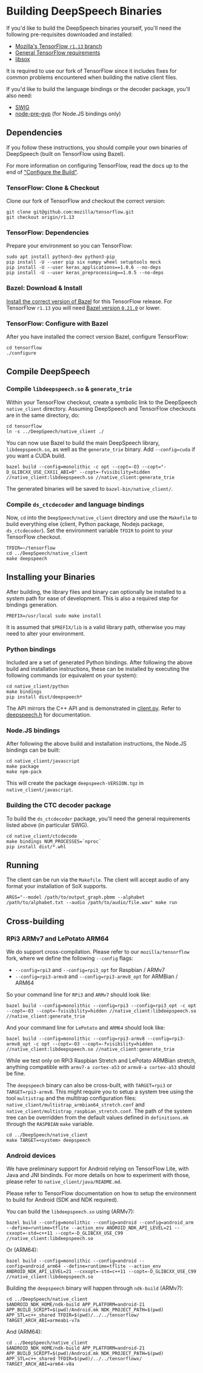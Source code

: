 # Building DeepSpeech Binaries

If you'd like to build the DeepSpeech binaries yourself, you'll need the following pre-requisites downloaded and installed:

* [Mozilla's TensorFlow `r1.13` branch](https://github.com/mozilla/tensorflow/tree/r1.13)
* [General TensorFlow requirements](https://www.tensorflow.org/install/install_sources)
* [libsox](https://sourceforge.net/projects/sox/)

It is required to use our fork of TensorFlow since it includes fixes for common problems encountered when building the native client files.

If you'd like to build the language bindings or the decoder package, you'll also need:

* [SWIG](http://www.swig.org/)
* [node-pre-gyp](https://github.com/mapbox/node-pre-gyp) (for Node.JS bindings only)


## Dependencies

If you follow these instructions, you should compile your own binaries of DeepSpeech (built on TensorFlow using Bazel).

For more information on configuring TensorFlow, read the docs up to the end of ["Configure the Build"](https://www.tensorflow.org/install/source#configure_the_build).

### TensorFlow: Clone & Checkout

Clone our fork of TensorFlow and checkout the correct version:

```
git clone git@github.com:mozilla/tensorflow.git
git checkout origin/r1.13
```

### TensorFlow: Dependencies

Prepare your environment so you can TensorFlow:

```
sudo apt install python3-dev python3-pip
pip install -U --user pip six numpy wheel setuptools mock
pip install -U --user keras_applications==1.0.6 --no-deps
pip install -U --user keras_preprocessing==1.0.5 --no-deps
```

### Bazel: Download & Install 

[Install the correct version of Bazel](https://docs.bazel.build/versions/master/install.html) for this TensorFlow release. For TensorFlow `r1.13` you will need [Bazel version `0.21.0`](https://github.com/bazelbuild/bazel/releases/tag/0.21.0) or lower.

### TensorFlow: Configure with Bazel

After you have installed the correct version Bazel, configure TensorFlow:

```
cd tensorflow
./configure
```

## Compile DeepSpeech

### Compile `libdeepspeech.so` & `generate_trie`

Within your TensorFlow checkout, create a symbolic link to the DeepSpeech `native_client` directory. Assuming DeepSpeech and TensorFlow checkouts are in the same directory, do:

```
cd tensorflow
ln -s ../DeepSpeech/native_client ./
```

You can now use Bazel to build the main DeepSpeech library, `libdeepspeech.so`, as well as the `generate_trie` binary. Add `--config=cuda` if you want a CUDA build.

```
bazel build --config=monolithic -c opt --copt=-O3 --copt="-D_GLIBCXX_USE_CXX11_ABI=0" --copt=-fvisibility=hidden //native_client:libdeepspeech.so //native_client:generate_trie
```

The generated binaries will be saved to `bazel-bin/native_client/`.

### Compile `ds_ctcdecoder` and language bindings

Now, `cd` into the `DeepSpeech/native_client` directory and use the `Makefile` to build everything else (client, Python package, Nodejs package, `ds_ctcdecoder`). Set the environment variable `TFDIR` to point to your TensorFlow checkout.

```
TFDIR=~/tensorflow
cd ../DeepSpeech/native_client
make deepspeech
```

## Installing your Binaries

After building, the library files and binary can optionally be installed to a system path for ease of development. This is also a required step for bindings generation.

```
PREFIX=/usr/local sudo make install
```

It is assumed that `$PREFIX/lib` is a valid library path, otherwise you may need to alter your environment.

### Python bindings

Included are a set of generated Python bindings. After following the above build and installation instructions, these can be installed by executing the following commands (or equivalent on your system):

```
cd native_client/python
make bindings
pip install dist/deepspeech*
```

The API mirrors the C++ API and is demonstrated in [client.py](python/client.py). Refer to [deepspeech.h](deepspeech.h) for documentation.

### Node.JS bindings

After following the above build and installation instructions, the Node.JS bindings can be built:

```
cd native_client/javascript
make package
make npm-pack
```

This will create the package `deepspeech-VERSION.tgz` in `native_client/javascript`.

### Building the CTC decoder package

To build the `ds_ctcdecoder` package, you'll need the general requirements listed above (in particular SWIG).

```
cd native_client/ctcdecode
make bindings NUM_PROCESSES=`nproc`
pip install dist/*.whl
```


## Running

The client can be run via the `Makefile`. The client will accept audio of any format your installation of SoX supports.

```
ARGS="--model /path/to/output_graph.pbmm --alphabet /path/to/alphabet.txt --audio /path/to/audio/file.wav" make run
```



## Cross-building

### RPi3 ARMv7 and LePotato ARM64

We do support cross-compilation. Please refer to our `mozilla/tensorflow` fork, where we define the following `--config` flags:

 - `--config=rpi3` and `--config=rpi3_opt` for Raspbian / ARMv7
 - `--config=rpi3-armv8` and `--config=rpi3-armv8_opt` for ARMBian / ARM64

So your command line for `RPi3` and `ARMv7` should look like:

```
bazel build --config=monolithic --config=rpi3 --config=rpi3_opt -c opt --copt=-O3 --copt=-fvisibility=hidden //native_client:libdeepspeech.so //native_client:generate_trie
```

And your command line for `LePotato` and `ARM64` should look like:

```
bazel build --config=monolithic --config=rpi3-armv8 --config=rpi3-armv8_opt -c opt --copt=-O3 --copt=-fvisibility=hidden //native_client:libdeepspeech.so //native_client:generate_trie
```

While we test only on RPi3 Raspbian Stretch and LePotato ARMBian stretch, anything compatible with `armv7-a cortex-a53` or `armv8-a cortex-a53` should be fine.

The `deepspeech` binary can also be cross-built, with `TARGET=rpi3` or `TARGET=rpi3-armv8`. This might require you to setup a system tree using the tool `multistrap` and the multitrap configuration files: `native_client/multistrap_armbian64_stretch.conf` and `native_client/multistrap_raspbian_stretch.conf`.
The path of the system tree can be overridden from the default values defined in `definitions.mk` through the `RASPBIAN` `make` variable.

```
cd ../DeepSpeech/native_client
make TARGET=<system> deepspeech
```

### Android devices

We have preliminary support for Android relying on TensorFlow Lite, with Java and JNI bindinds. For more details on how to experiment with those, please refer to `native_client/java/README.md`.

Please refer to TensorFlow documentation on how to setup the environment to build for Android (SDK and NDK required).

You can build the `libdeepspeech.so` using (ARMv7):

```
bazel build --config=monolithic --config=android --config=android_arm --define=runtime=tflite --action_env ANDROID_NDK_API_LEVEL=21 --cxxopt=-std=c++11 --copt=-D_GLIBCXX_USE_C99 //native_client:libdeepspeech.so
```

Or (ARM64):

```
bazel build --config=monolithic --config=android --config=android_arm64 --define=runtime=tflite --action_env ANDROID_NDK_API_LEVEL=21 --cxxopt=-std=c++11 --copt=-D_GLIBCXX_USE_C99 //native_client:libdeepspeech.so
```

Building the `deepspeech` binary will happen through `ndk-build` (ARMv7):

```
cd ../DeepSpeech/native_client
$ANDROID_NDK_HOME/ndk-build APP_PLATFORM=android-21 APP_BUILD_SCRIPT=$(pwd)/Android.mk NDK_PROJECT_PATH=$(pwd) APP_STL=c++_shared TFDIR=$(pwd)/../../tensorflow/ TARGET_ARCH_ABI=armeabi-v7a
```

And (ARM64):

```
cd ../DeepSpeech/native_client
$ANDROID_NDK_HOME/ndk-build APP_PLATFORM=android-21 APP_BUILD_SCRIPT=$(pwd)/Android.mk NDK_PROJECT_PATH=$(pwd) APP_STL=c++_shared TFDIR=$(pwd)/../../tensorflowx/ TARGET_ARCH_ABI=arm64-v8a 
```

